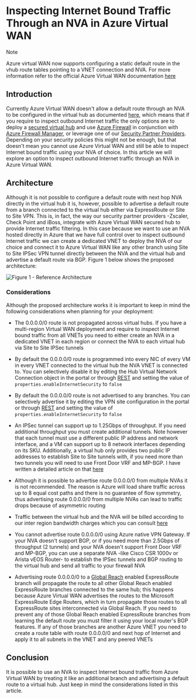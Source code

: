 # Inspecting Internet Bound Traffic Through an NVA in Azure Virtual WAN

> [!Note]
> Azure virtual WAN now supports configuring a static default route in the vhub route tables pointing to a VNET connection and NVA. For more information refer to the official Azure Virtual WAN documentation [here](https://docs.microsoft.com/en-us/azure/virtual-wan/scenario-route-through-nvas-custom)

## Introduction

Currently Azure Virtual WAN doesn't allow a default route through an NVA to be configured in the virtual hub as documented [here](https://docs.microsoft.com/en-us/azure/virtual-wan/scenario-route-through-nvas-custom#workflow), which means that if you require to inspect outbound Internet traffic the only options are to deploy a [secured virtual hub](https://docs.microsoft.com/en-us/azure/firewall-manager/secured-virtual-hub) and use [Azure Firewall](https://docs.microsoft.com/en-us/azure/firewall/overview) in conjunction with [Azure Firewall Manager](https://docs.microsoft.com/en-us/azure/firewall-manager/overview), or leverage one of our [Security Partner Providers](https://docs.microsoft.com/en-us/azure/firewall-manager/trusted-security-partners). Depending on your security policies this might not be enough, but that doesn't mean you cannot use Azure Virtual WAN and still be able to inspect Internet bound traffic using your NVA of choice. In this article we will explore an option to inspect outbound Internet traffic through an NVA in Azure Virtual WAN.

## Architecture

Although it is not possible to configure a default route with next hop NVA directly in the virtual hub it is, however, possible to advertise a default route from a branch connected to the virtual hub either via ExpressRoute or Site to Site VPN. This is, in fact, the way our security partner providers -Zscaler, Check Point and iBoss, integrate with Azure Virtual WAN secured hub to provide Internet traffic filtering. In this case because we want to use an NVA hosted directly in Azure that we have full control over to inspect outbound Internet traffic we can create a dedicated VNET to deploy the NVA of our choice and connect it to Azure Virtual WAN like any other branch using Site to Site IPSec VPN tunnel directly between the NVA and the virtual hub and advertise a default route via BGP. Figure 1 below shows the proposed architecture:

![Figure 1 - Reference Architecture][Figure1]

[Figure1]: ../Images/internet-to-nva-vwan/NVA_VWAN.png "Reference Architecture"

### Considerations

Although the proposed architecture works it is important to keep in mind the following considerations when planning for your deployment:

- The 0.0.0.0/0 route is not propagated across virtual hubs. If you have a multi-region Virtual WAN deployment and require to inspect Internet bound traffic from all VNETs you need to either create an NVA in a dedicated VNET in each region or connect the NVA to each virtual hub via Site to Site IPSec tunnels

- By default the 0.0.0.0/0 route is programmed into every NIC of every VM in every VNET connected to the virtual hub the NVA VNET is connected to. You can selectively disable it by editing the Hub Virtual Network Connection object in the portal or through [REST](https://docs.microsoft.com/rest/api/virtualwan/hubvirtualnetworkconnections/createorupdate) and setting the value of `properties.enableInternetSecurity` to `false`

- By default the 0.0.0.0/0 route is not advertised to any branches. You can selectively advertise it by editing the VPN site configuration in the portal or through [REST](https://docs.microsoft.com/rest/api/virtualwan/vpnconnections/createorupdate) and setting the value of `properties.enableInternetSecurity` to `false`

- An IPSec tunnel can support up to 1.25Gbps of throughput. If you need additional throughput you must create additional tunnels. Note however that each tunnel must use a different public IP address and network interface, and a VM can support up to 8 network interfaces depending on its SKU. Additionally, a virtual hub only provides two public IP addresses to establish Site to Site tunnels with, if you need more than two tunnels you will need to use Front Door VRF and MP-BGP. I have written a detailed article on that [here](https://github.com/jocortems/azurehybridnetworking/tree/main/Multiple-VPN-Tunnels-From-CiscoCSR-to-AzureVNG)

- Although it is possible to advertise route 0.0.0.0/0 from multiple NVAs it is not recommended. The reason is Azure will load share traffic across up to 8 equal cost paths and there is no guarantee of flow symmetry, thus advertising route 0.0.0.0/0 from multiple NVAs can lead to traffic drops because of asymmetric routing

- Traffic between the virtual hub and the NVA will be billed according to our inter region bandwidth charges which you can consult [here](https://azure.microsoft.com/pricing/details/bandwidth/)

- You cannot advertise route 0.0.0.0/0 using Azure native VPN Gateway. If your NVA doesn't support BGP, or if you need more than 2.5Gbps of throughput (2 tunnels) and your NVA doesn't support Front Door VRF and MP-BGP, you can use a separate NVA -like Cisco CSR 1000v or Arista vEOS Router- to establish the IPSec tunnels and BGP routing to the virtual hub and send all traffic to your firewall NVA

- Advertising route 0.0.0.0/0 to a [Global Reach](https://docs.microsoft.com/azure/expressroute/expressroute-global-reach) enabled ExpressRoute branch will propagate the route to all other Global Reach enabled ExpressRoute branches connected to the same hub; this happens because Azure Virtual WAN advertises the routes to the Microsoft ExpressRoute Edge Routers, which in turn propagate those routes to all ExpressRoute sites interconnected via Global Reach. If you need to prevent any of those Global Reach enabled ExpressRoute branches from learning the default route you must filter it using your local router's BGP features. If any of those branches are another Azure VNET you need to create a route table with route 0.0.0.0/0 and next hop of Internet and apply it to all subnets in the VNET and any peered VNETs

## Conclusion

It is possible to use an NVA to inspect Internet bound traffic from Azure Virtual WAN by treating it like an additional branch and advertising a default route to a virtual hub. Just keep in mind the considerations listed in this article.
